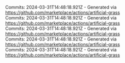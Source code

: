 Commits: 2024-03-31T14:48:18.921Z - Generated via https://github.com/marketplace/actions/artificial-grass
<br>
Commits: 2024-03-31T14:48:18.921Z - Generated via https://github.com/marketplace/actions/artificial-grass
<br>
Commits: 2024-03-31T14:48:18.921Z - Generated via https://github.com/marketplace/actions/artificial-grass
<br>
Commits: 2024-03-31T14:48:18.921Z - Generated via https://github.com/marketplace/actions/artificial-grass
<br>
Commits: 2024-03-31T14:48:18.921Z - Generated via https://github.com/marketplace/actions/artificial-grass
<br>
